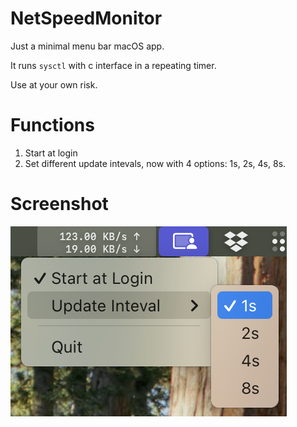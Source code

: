 # NetSpeedMonitor

Just a minimal menu bar macOS app.

It runs `sysctl` with c interface in a repeating timer.

Use at your own risk.

# Functions

1. Start at login
2. Set different update intevals, now with 4 options: 1s, 2s, 4s, 8s.

# Screenshot

![](./screenshot.png)
